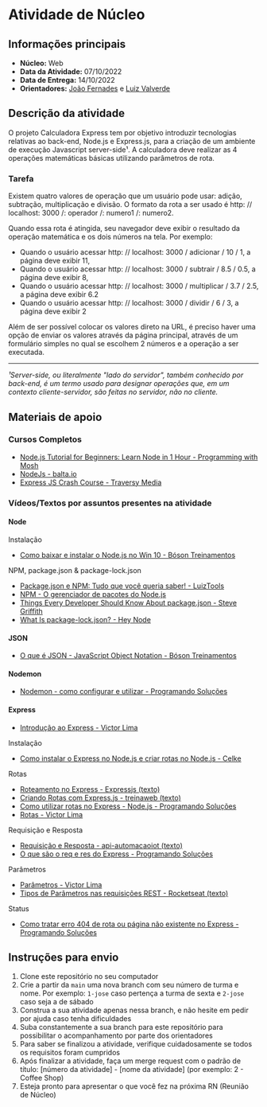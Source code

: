 # Atividade de Núcleo

## Informações principais

- **Núcleo:** Web
- **Data da Atividade:** 07/10/2022
- **Data de Entrega:** 14/10/2022
- **Orientadores:** [João Fernades](https://gitlab.com/joaofernandesufba) e [Luiz Valverde](https://gitlab.com/luiz2003)

## Descrição da atividade

O projeto Calculadora Express tem por objetivo introduzir tecnologias relativas ao back-end, Node.js e Express.js, para a criação de um ambiente de execução Javascript server-side¹. A calculadora deve realizar as 4 operações matemáticas básicas utilizando parâmetros de rota.

### Tarefa

Existem quatro valores de operação que um usuário pode usar: adição, subtração, multiplicação e divisão. O formato da rota a ser usado é http: // localhost: 3000 /: operador /: numero1 /: numero2.

Quando essa rota é atingida, seu navegador deve exibir o resultado da operação matemática e os dois números na tela. Por exemplo:

- Quando o usuário acessar http: // localhost: 3000 / adicionar / 10 / 1, a página deve exibir 11,
- Quando o usuário acessar http: // localhost: 3000 / subtrair / 8.5 / 0.5, a página deve exibir 8,
- Quando o usuário acessar http: // localhost: 3000 / multiplicar / 3.7 / 2.5, a página deve exibir 6.2
- Quando o usuário acessar http: // localhost: 3000 / dividir / 6 / 3, a página deve exibir 2

Além de ser possível colocar os valores direto na URL, é preciso haver uma opção de enviar os valores através da página principal, através de um formulário simples no qual se escolhem 2 números e a operação a ser executada.


---

_¹Server-side, ou literalmente "lado do servidor", também conhecido por back-end, é um termo usado para designar operações que, em um contexto cliente-servidor, são feitas no servidor, não no cliente._

## Materiais de apoio

### Cursos Completos

- [Node.js Tutorial for Beginners: Learn Node in 1 Hour - Programming with Mosh](https://youtu.be/TlB_eWDSMt4)
- [NodeJs - balta.io](https://youtube.com/playlist?list=PLHlHvK2lnJndvvycjBqQAbgEDqXxKLoqn)
- [Express JS Crash Course - Traversy Media](https://youtu.be/L72fhGm1tfE)

### Vídeos/Textos por assuntos presentes na atividade

#### Node

Instalação

- [Como baixar e instalar o Node.js no Win 10 - Bóson Treinamentos](https://youtu.be/Wras1X6rBrc)

NPM, package.json & package-lock.json

- [Package.json e NPM: Tudo que você queria saber! - LuizTools](https://youtu.be/Tvf7hGH0Y0Q)
- [NPM - O gerenciador de pacotes do Node.js](https://youtu.be/tFqsmNrWW0M)
- [Things Every Developer Should Know About package.json - Steve Griffith](https://youtu.be/-SaZiADGLHs)
- [What Is package-lock.json? - Hey Node](https://youtu.be/wURb_jqWWqs)

#### JSON

- [O que é JSON - JavaScript Object Notation - Bóson Treinamentos](https://youtu.be/K1f7G0JMkLU)

#### Nodemon

- [Nodemon - como configurar e utilizar - Programando Soluções](https://youtu.be/LscE7X8RcVs)

#### Express

- [Introdução ao Express - Victor Lima](https://youtu.be/pohvlFd0byI)

Instalação

- [Como instalar o Express no Node.js e criar rotas no Node.js - Celke](https://youtu.be/Wb4W0XvZ3h4)

Rotas

- [Roteamento no Express - Expressjs (texto)](https://expressjs.com/pt-br/guide/routing.html)
- [Criando Rotas com Express.js - treinaweb (texto)](https://www.treinaweb.com.br/blog/criando-rotas-com-express-js)
- [Como utilizar rotas no Express - Node.js - Programando Soluções](https://youtu.be/jM9SoTtmISc)
- [Rotas - Victor Lima](https://youtu.be/UMI7kFwmAHo)

Requisição e Resposta

- [Requisição e Resposta - api-automacaoiot (texto)](https://api-automacaoiot.readthedocs.io/pt_BR/latest/reference/request-response.html)
- [O que são o req e res do Express - Programando Soluções](https://youtu.be/ver4YbPYOqg)

Parâmetros

- [Parâmetros - Victor Lima](https://youtu.be/G9b-Zi0rg3o)
- [Tipos de Parâmetros nas requisições REST - Rocketseat (texto)](https://blog.rocketseat.com.br/tipos-de-parametros-nas-requisicoes-rest/)

Status

- [Como tratar erro 404 de rota ou página não existente no Express - Programando Soluções](https://youtu.be/icNqDrk9Ojo)

## Instruções para envio

1. Clone este repositório no seu computador
2. Crie a partir da `main` uma nova branch com seu número de turma e nome. Por exemplo: `1-jose` caso pertença a turma de sexta e `2-jose` caso seja a de sábado
3. Construa a sua atividade apenas nessa branch, e não hesite em pedir por ajuda caso tenha dificuldades
4. Suba constantemente a sua branch para este repositório para possibilitar o acompanhamento por parte dos orientadores
5. Para saber se finalizou a atividade, verifique cuidadosamente se todos os requisitos foram cumpridos
6. Após finalizar a atividade, faça um merge request com o padrão de título: [número da atividade] - [nome da atividade] (por exemplo: 2 - Coffee Shop)
7. Esteja pronto para apresentar o que você fez na próxima RN (Reunião de Núcleo)